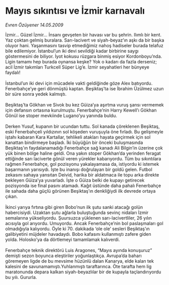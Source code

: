 # Mayıs sıkıntısı ve İzmir karnavalı

*Evren Özüyener 14.05.2009*

<div class="taraf_structure_2col_1zq">
<div class="margen_n">



 <p>İzmir… Güzel İzmir… İnsanı gevşeten bir havası var bu şehrin. Ilımlı bir kent. Yaz çoktan gelmiş buralara. Sarı-lacivert ve siyah-beyaz’ın aşkı da bir başka oluyor hani. Yaşanmasını tasvip etmediğimiz nahoş hadiseler burada telafuz bile edilemiyor. İstanbul’un iki devi sevildiği kadar birbirine saygı göstermesini de biliyor. İyot kokusu rüzgara binmiş esiyor Kordonboyu’nda. Ligin tamamı hep burada oynansa keşke? Yok o kadarı da fazla derseniz; acil İzmir takımları Turkcell Süper Lig’e. İzmir seyahatleri her bünyeye faydalı! <br/><br/>İstanbul’un iki devi için mücadele vakti geldiğinde göze Alex batıyordu. Fenerbahçe’ye geri dönmüştü kaptan. Beşiktaş’ta ise İbrahim Üzülmez uzun bir süre sonra yedek kalmıştı. <br/><br/>Beşiktaş’ta Gökhan ve Sivok bu kez Güiza’ya aşırtma vuruş şansı vermemek için defansın ortasına kurulmuştu. Fenerbahçe’nin Harry Kewell’ı Gökhan Gönül ise stoper mevkiinde Lugano’yu yanında buldu. <br/><br/>Derken Yusuf, kupanın bir ucundan tuttu. Sol kanada çöreklenen Beşiktaş, eski Fenerbahçeli yıldızının sol köşeden vuruşuyla öne fırladı. Bu gelişmeyle iştahı kabaran Kara Kartallar, tehlikeli atakları hayata geçirmek için sol kanattan bindirmeye başladı. İki büyüğün bir önceki buluşmasında Beşiktaş’ın faydalanamadığı Fenerbahçe sağ kanadı Ali Bilgin’in üzerine çok yük binen bölge haline geldi. Ona yakın stoper Gökhan’da yerinden feragat ettiğinde sarı laciverte gönül veren yürekler kabarıyordu. Tüm bu sıkıntılara rağmen Fenerbahçe, gol pozisyonu yakalayamasa da, istiyordu ki istemek başarmanın yarısıydı. İşte bu inanışı doğrulayan bir goldü gelen. Futbol zekasını sahaya yansıtan Deivid, harika bir aldatmaca ile topu arka direkte bekleyen Güiza’ya yuvarladı. İşte o Güiza belki de kupayı getirecek pozisyonda ise final pasını atamadı. Kağıt üstünde daha pahalı Fenerbahçe ile sahada daha güçlü görünen Beşiktaş’ın denkliğiydi ilk devrede ortaya çıkan. <br/><br/>İkinci yarıya fırtına gibi giren Bobo’nun ilk şutu sanki atacağı golün habercisiydi. Uzaktan şutu ağlarla buluştuğunda sevinç nidaları İzmir semalarına yükseliyordu. Şuursuzca yüklenen sarı-lacivertliler, 26 yılın acısıyla gol arıyordu. Umuyordu. Ancak Fenerbahçe’nin bol paslaşmaları gol olmadığıyla kalıyordu. Öyle ki 70. dakikada ‘ole ole’ sesleri Beşiktaş’ın galibiyetini müjdeler havadaydı. Bobo kafasını kullanmıştı zafere giden yolda. Holosko’ya da dörtlemeyi tamamlamak kalıverdi. <br/><br/>Fenerbahçe teknik direktörü Luis Aragones, “Mayıs ayında konuşuruz” demişti sezon boyunca eleştiriler yoğunlaştıkça. Avrupa’da baharı göremeyen ligde de bu mevsime hüzünlü dalan Kanarya, elde kalan tek kalesini de savunamamıştı.Yuhlanmıştı taraftarınca. Öte tarafta hem lig maratonunda depara kalkan siyah-beyazlılar bir de kupayla taçlandırıyordu bu yılı. Gururla.</p>
<br/>
<br/>
<br/>



<br/>


<div id="taraf_not">
</div>

</div>


</div>

